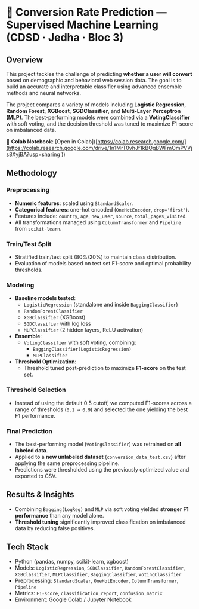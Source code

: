 # 🚀 Conversion Rate Prediction — Supervised Machine Learning (CDSD · Jedha · Bloc 3)

## Overview
This project tackles the challenge of predicting **whether a user will convert** based on demographic and behavioral web session data. The goal is to build an accurate and interpretable classifier using advanced ensemble methods and neural networks.

The project compares a variety of models including **Logistic Regression**, **Random Forest**, **XGBoost**, **SGDClassifier**, and **Multi-Layer Perceptron (MLP)**. The best-performing models were combined via a **VotingClassifier** with soft voting, and the decision threshold was tuned to maximize F1-score on imbalanced data.

🔗 **Colab Notebook**: [Open in Colab]([https://colab.research.google.com/](https://colab.research.google.com/drive/1n1MrT0vhJf1kBOgBWFmOmPVVjs8XyjBA?usp=sharing 
))

## Methodology

### Preprocessing
- **Numeric features**: scaled using `StandardScaler`.
- **Categorical features**: one-hot encoded (`OneHotEncoder`, `drop='first'`).
- Features include: `country`, `age`, `new_user`, `source`, `total_pages_visited`.
- All transformations managed using `ColumnTransformer` and `Pipeline` from `scikit-learn`.

### Train/Test Split
- Stratified train/test split (80%/20%) to maintain class distribution.
- Evaluation of models based on test set F1-score and optimal probability thresholds.

### Modeling
- **Baseline models tested**:
  - `LogisticRegression` (standalone and inside `BaggingClassifier`)
  - `RandomForestClassifier`
  - `XGBClassifier` (XGBoost)
  - `SGDClassifier` with log loss
  - `MLPClassifier` (2 hidden layers, ReLU activation)
- **Ensemble**:
  - `VotingClassifier` with soft voting, combining:
    - `BaggingClassifier(LogisticRegression)`
    - `MLPClassifier`
- **Threshold Optimization**:
  - Threshold tuned post-prediction to maximize **F1-score** on the test set.

### Threshold Selection
- Instead of using the default 0.5 cutoff, we computed F1-scores across a range of thresholds (`0.1 → 0.9`) and selected the one yielding the best F1 performance.

### Final Prediction
- The best-performing model (`VotingClassifier`) was retrained on **all labeled data**.
- Applied to a **new unlabeled dataset** (`conversion_data_test.csv`) after applying the same preprocessing pipeline.
- Predictions were thresholded using the previously optimized value and exported to CSV.

## Results & Insights
- Combining `Bagging(LogReg)` and `MLP` via soft voting yielded **stronger F1 performance** than any model alone.
- **Threshold tuning** significantly improved classification on imbalanced data by reducing false positives.

## Tech Stack
- Python (pandas, numpy, scikit-learn, xgboost)
- Models: `LogisticRegression`, `SGDClassifier`, `RandomForestClassifier`, `XGBClassifier`, `MLPClassifier`, `BaggingClassifier`, `VotingClassifier`
- Preprocessing: `StandardScaler`, `OneHotEncoder`, `ColumnTransformer`, `Pipeline`
- Metrics: `F1-score`, `classification_report`, `confusion_matrix`
- Environment: Google Colab / Jupyter Notebook
